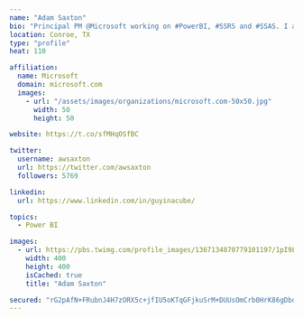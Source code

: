 ```yaml
---
name: "Adam Saxton"
bio: "Principal PM @Microsoft working on #PowerBI, #SSRS and #SSAS. I also go by @GuyInACube"
location: Conroe, TX
type: "profile"
heat: 110

affiliation:
  name: Microsoft
  domain: microsoft.com
  images:
    - url: "/assets/images/organizations/microsoft.com-50x50.jpg"
      width: 50
      height: 50

website: https://t.co/sfMHqOSfBC

twitter:
  username: awsaxton
  url: https://twitter.com/awsaxton
  followers: 5769

linkedin:
  url: https://www.linkedin.com/in/guyinacube/

topics:
  - Power BI

images:
  - url: https://pbs.twimg.com/profile_images/1367134870779101197/1pI9LWWn_400x400.jpg
    width: 400
    height: 400
    isCached: true
    title: "Adam Saxton"

secured: "rG2pAfN+FRubnJ4H7zORX5c+jfIU5oKTqGFjkuSrM+DUUsOmCrb0HrK86gDborZxh7RUFlKeRyfKJ2mpUgdsp+BG19M4NF1nBK6apiIrhyZ9SKJmcHUZRm8U59ejriytv/5bT6qOj8YoGK0b8Mfz44kVwMJiNm75BcUcr9oLPwM6Vc0sSaSm4h0Xf0F+9B6D1FZ40RkH5X2OtxcGfcIsSWZ16NexRQXYfav7TEFI9zlAHZGQ+KGJKGf3hmcr+dU3qnKRoGb0AQUwFa/X0odQ8PLP7/CijQZ4OEuJrumRiQe4mzewjKyQGxqC7QEEfLHMIqjwJjefpgr4iwvAy0CI+XsWXnT+xLsk2Bkc7kZ/D1lWQbUC86pIn1y90oV9klpuJVnZzbT4XKWDWAFiYzwLDE8+45AUKDKtwRdO522pRuk=;qSd8gai57zhYNMCIPW4yng=="
---
```


